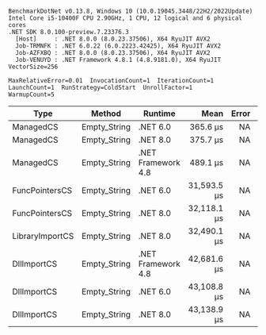 ```

BenchmarkDotNet v0.13.8, Windows 10 (10.0.19045.3448/22H2/2022Update)
Intel Core i5-10400F CPU 2.90GHz, 1 CPU, 12 logical and 6 physical cores
.NET SDK 8.0.100-preview.7.23376.3
  [Host]     : .NET 8.0.0 (8.0.23.37506), X64 RyuJIT AVX2
  Job-TRMNFK : .NET 6.0.22 (6.0.2223.42425), X64 RyuJIT AVX2
  Job-AZFXBQ : .NET 8.0.0 (8.0.23.37506), X64 RyuJIT AVX2
  Job-VENUYD : .NET Framework 4.8.1 (4.8.9181.0), X64 RyuJIT VectorSize=256

MaxRelativeError=0.01  InvocationCount=1  IterationCount=1  
LaunchCount=1  RunStrategy=ColdStart  UnrollFactor=1  
WarmupCount=5  

```
| Type            | Method       | Runtime            | Mean        | Error | Median      | Min         | Max         | Allocated |
|---------------- |------------- |------------------- |------------:|------:|------------:|------------:|------------:|----------:|
| ManagedCS       | Empty_String | .NET 6.0           |    365.6 μs |    NA |    365.6 μs |    365.6 μs |    365.6 μs |     640 B |
| ManagedCS       | Empty_String | .NET 8.0           |    375.7 μs |    NA |    375.7 μs |    375.7 μs |    375.7 μs |     400 B |
| ManagedCS       | Empty_String | .NET Framework 4.8 |    489.1 μs |    NA |    489.1 μs |    489.1 μs |    489.1 μs |         - |
| FuncPointersCS  | Empty_String | .NET 6.0           | 31,593.5 μs |    NA | 31,593.5 μs | 31,593.5 μs | 31,593.5 μs |     688 B |
| FuncPointersCS  | Empty_String | .NET 8.0           | 32,118.1 μs |    NA | 32,118.1 μs | 32,118.1 μs | 32,118.1 μs |     448 B |
| LibraryImportCS | Empty_String | .NET 8.0           | 32,490.1 μs |    NA | 32,490.1 μs | 32,490.1 μs | 32,490.1 μs |     400 B |
| DllImportCS     | Empty_String | .NET Framework 4.8 | 42,681.6 μs |    NA | 42,681.6 μs | 42,681.6 μs | 42,681.6 μs |         - |
| DllImportCS     | Empty_String | .NET 6.0           | 43,108.8 μs |    NA | 43,108.8 μs | 43,108.8 μs | 43,108.8 μs |     640 B |
| DllImportCS     | Empty_String | .NET 8.0           | 43,138.9 μs |    NA | 43,138.9 μs | 43,138.9 μs | 43,138.9 μs |     400 B |

